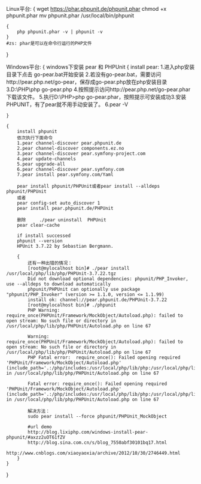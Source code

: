 
Linux平台:
{
	wget https://phar.phpunit.de/phpunit.phar
	chmod +x phpunit.phar
	mv phpunit.phar /usr/local/bin/phpunit

	{
		php phpunit.phar -v | phpunit -v
	}
	#zs: phar是可以在命令行运行的PHP文件
}


Windows平台:
{
	windows下安装 pear 和 PHPUnit
	{
		install pear:
		1.进入php安装目录下点击 go-pear.bat开始安装
		2.若没有go-pear.bat，需要访问http://pear.php.net/go-pear，保存成go-pear.php放在php安装目录
		3.D:\PHP\php go-pear.php
		4.按照提示访问http://pear.php.net/go-pear.phar 下载该文件。
		5.执行D:\PHP>php go-pear.phar，按照提示可安装成功3.安装PHPUNIT，有了pear就不用手动安装了。
		6.pear -V

	}

	{
		install phpunit
		依次执行下面命令
		1.pear channel-discover pear.phpunit.de
		2.pear channel-discover components.ez.no
		3.pear channel-discover pear.symfony-project.com
		4.pear update-channels
		5.pear upgrade-all
		6.pear channel-discover pear.symfony.com
		7.pear install pear.symfony.com/Yaml

		pear install phpunit/PHPUnit或者pear install --alldeps phpunit/PHPUnit
		或者
		pear config-set auto_discover 1 
		pear install pear.phpunit.de/PHPUnit

		删除     ./pear uninstall  PHPUnit
		pear clear-cache
		
		if install successed
		phpunit --version
		HPUnit 3.7.22 by Sebastian Bergmann.
		
		{
			还有一种出错的情况：
			[root@mylocalhost bin]# ./pear install  /usr/local/php/lib/php/PHPUnit-3.7.22.tgz
			Did not download optional dependencies: phpunit/PHP_Invoker, use --alldeps to download automatically
			phpunit/PHPUnit can optionally use package "phpunit/PHP_Invoker" (version >= 1.1.0, version <= 1.1.99)
			install ok: channel://pear.phpunit.de/PHPUnit-3.7.22
			[root@mylocalhost bin]# ./phpunit
			PHP Warning:  require_once(PHPUnit/Framework/MockObject/Autoload.php): failed to open stream: No such file or directory in /usr/local/php/lib/php/PHPUnit/Autoload.php on line 67

			Warning: require_once(PHPUnit/Framework/MockObject/Autoload.php): failed to open stream: No such file or directory in /usr/local/php/lib/php/PHPUnit/Autoload.php on line 67
			PHP Fatal error:  require_once(): Failed opening required 'PHPUnit/Framework/MockObject/Autoload.php' (include_path='.:/php/includes:/usr/local/php/lib/php:/usr/local/php/lib/php/PHPUnit') in /usr/local/php/lib/php/PHPUnit/Autoload.php on line 67

			Fatal error: require_once(): Failed opening required 'PHPUnit/Framework/MockObject/Autoload.php' (include_path='.:/php/includes:/usr/local/php/lib/php:/usr/local/php/lib/php/PHPUnit') in /usr/local/php/lib/php/PHPUnit/Autoload.php on line 67

			解决方法：
			sudo pear install --force phpunit/PHPUnit_MockObject

			#url demo
			http://blog.lixiphp.com/windows-install-pear-phpunit/#axzz2uOT61fZV
			http://blog.sina.com.cn/s/blog_7550abf30101bq17.html
			http://www.cnblogs.com/xiaoyaoxia/archive/2012/10/30/2746449.html
		}
	}
}



